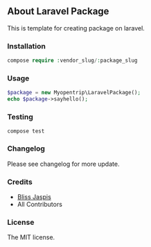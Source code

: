 ## About Laravel Package
This is template for creating package on laravel.

### Installation
```php
compose require :vendor_slug/:package_slug
```

### Usage
```php
$package = new Myopentrip\LaravelPackage();
echo $package->sayhello();
```

### Testing
```
compose test
```

### Changelog
Please see changelog for more update.

### Credits
- [Bliss Jaspis](https://github.com/blissjaspis)
- All Contributors

### License
The MIT license.